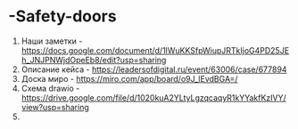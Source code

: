 # -Safety-doors

1. Наши заметки - https://docs.google.com/document/d/1lWuKKSfpWiupJRTkIjoG4PD25JEh_JNJPNWjdOpeEb8/edit?usp=sharing
2. Описание кейса - https://leadersofdigital.ru/event/63006/case/677894
3. Доска миро - https://miro.com/app/board/o9J_lEvdBGA=/ 
4. Схема drawio - https://drive.google.com/file/d/1020kuA2YLtyLgzqcaqyR1kYYakfKzIVY/view?usp=sharing
5. 
